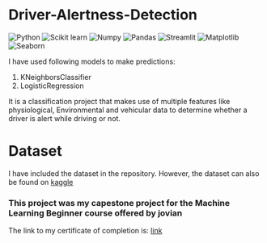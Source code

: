 # Driver-Alertness-Detection
![Python](https://img.shields.io/badge/Python-3.9.2-blueviolet)
![Scikit learn](https://img.shields.io/badge/sklearn-0.24.2-red)
![Numpy](https://img.shields.io/badge/Numpy-1.19.5-green)
![Pandas](https://img.shields.io/badge/Pandas-1.3.3-blue)
![Streamlit](https://img.shields.io/badge/Streamlit-1.1.0-red)
![Matplotlib](https://img.shields.io/badge/Matplotlib-3.3.4-white)
![Seaborn](https://img.shields.io/badge/Seaborn-0.11.1-pink)

I have used following models to make predictions:
  
  1. KNeighborsClassifier
  2. LogisticRegression
  
  
It is a classification project that makes use of multiple features like physiological, Environmental and vehicular data to determine whether a driver is alert while driving or not.

# Dataset
I have included the dataset in the repository. However, the dataset can also be found on [kaggle](https://www.kaggle.com/c/stayalert/data)
### This project was my capestone project for the Machine Learning Beginner course offered by jovian

The link to my certificate of completion is: [link](https://jovian.ai/certificate/MFQTMMJRHE)
